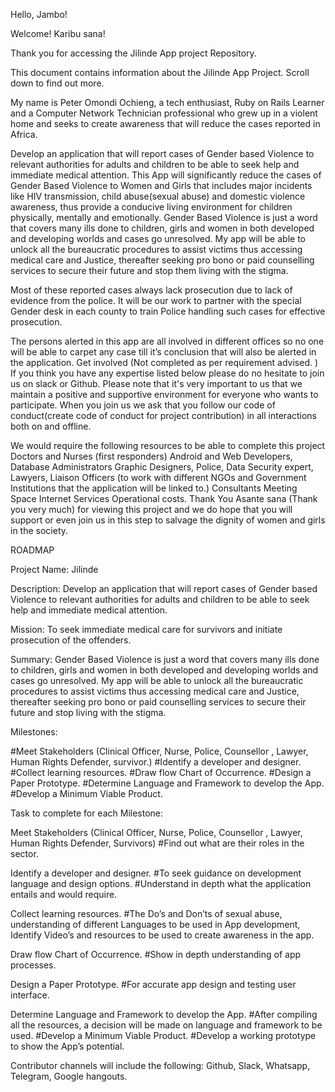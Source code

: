 Hello, Jambo!

Welcome! Karibu sana!

Thank you for accessing the Jilinde App project Repository.

This document contains information about the Jilinde App Project. Scroll down to find out more.

My name is Peter Omondi Ochieng, a tech enthusiast, Ruby on Rails Learner and a Computer Network Technician professional who grew up in a violent home and seeks to create awareness that will reduce the cases reported in Africa.

Develop an application that will report cases of Gender based Violence to relevant authorities for adults and children to be able to seek help and immediate medical attention. This App will significantly reduce the cases of Gender Based Violence to Women and Girls that includes major incidents like HIV transmission, child abuse(sexual abuse) and  domestic violence awareness, thus provide a conducive living environment for children physically, mentally and emotionally.
Gender Based Violence is just a word that covers many ills done to children, girls and women in both developed and developing worlds and cases go unresolved. My app will be able to unlock all the bureaucratic procedures to assist victims thus accessing medical care and Justice, thereafter seeking pro bono or paid counselling services to secure their future and stop them living with the stigma.

Most of these reported cases always lack prosecution due to lack of evidence from the police. It will be our work to partner with the special Gender desk in each county to train Police handling such cases for effective prosecution.

The persons alerted in this app are all involved in different offices so no one will be able to carpet any case till it’s conclusion that will also be alerted in the application.
Get involved (Not completed as per requirement advised. )
If you think you have any expertise listed below please do no hesitate to join us on slack or Github. 
Please note that it's very important to us that we maintain a positive and supportive environment for everyone who wants to participate. When you join us we ask that you follow our code of conduct(create code of conduct for project contribution) in all interactions both on and offline.

We would require the following resources to be able to complete this project
Doctors and Nurses (first responders)
Android and Web Developers,
Database Administrators 
Graphic Designers, 
Police, 
Data Security expert,
Lawyers,
Liaison Officers (to work with different NGOs and Government Institutions that the application will be linked to.)
Consultants
Meeting Space
Internet Services
Operational costs.
Thank You
Asante sana (Thank you very much) for  viewing this project and we do hope that you will support or even join us in this step to salvage the dignity of women and girls in the society.

ROADMAP

Project Name: Jilinde

Description: Develop an application that will report cases of Gender based Violence to relevant authorities for adults and children to be able to seek help and immediate medical attention.

Mission: To seek immediate medical care for survivors and initiate prosecution of the offenders.


Summary: Gender Based Violence is just a word that covers many ills done to children, girls and women in both developed and developing worlds and cases go unresolved. My app will be able to unlock all the bureaucratic procedures to assist victims thus accessing medical care and Justice, thereafter seeking pro bono or paid counselling services to secure their future and stop living with the stigma.

Milestones: 

#Meet Stakeholders (Clinical Officer, Nurse, Police, Counsellor , Lawyer, Human Rights Defender, survivor.)
#Identify a developer and designer.
#Collect learning resources.
#Draw flow Chart of Occurrence.
#Design a Paper Prototype.
#Determine Language and Framework to develop the App.
#Develop a Minimum Viable Product.

Task to complete for each Milestone:

Meet Stakeholders (Clinical Officer, Nurse, Police, Counsellor , Lawyer, Human Rights Defender, Survivors)
  #Find out what are their roles in the sector.

Identify a developer and designer.
  #To seek guidance on development language and design options.
  #Understand in depth what the application entails and would require.

Collect learning resources.
  #The Do’s and Don’ts of sexual abuse, understanding of different Languages to be used in App development, Identify Video’s and resources to be used to create awareness in the app.

Draw flow Chart of Occurrence.
  #Show in depth understanding of app processes.

Design a Paper Prototype.
  #For accurate app design and testing user interface.

Determine Language and Framework to develop the App.
  #After compiling all the resources, a decision will be made on language and framework to be used.
  #Develop a Minimum Viable Product.
  #Develop a working prototype to show the App’s potential.


Contributor channels will include the following: Github, Slack, Whatsapp, Telegram, Google hangouts.

